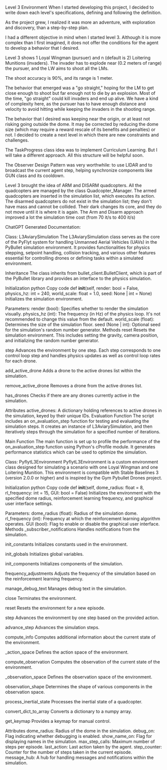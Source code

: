 Level 3 Environment
When I started developing this project, I decided to write down each level's specifications, defining and following the definition. 


As the project grew, I realized it was more an adventure, with exploration and discovery, than a step-by-step plan.

I had a different objective in mind when I started level 3. Although it is more complex than I first imagined, it does not offer the conditions for the agent to develop a behavior that I desired. 

Level 3 shows 1 Loyal Wingman (pursuer) and n (default is 2) Loitering Munitions (invaders). The invader has to explode near (0.2 meters of range) the pursuer, and the LW aims to shoot all the LMs.

The shoot accuracy is 90%, and its range is 1 meter.

The behavior that emerged was a "go straight," hoping for the LM to get close enough to shoot but far enough not to die by an explosion. Most of the time, "go straight" could kill invaders and end up alive. We have a kind of complexity here, as the pursuer has to have enough distance and velocity to avoid hitting while keeping the invaders in the shooting range.

The behavior that I desired was keeping near the origin, or at least not risking going outside the dome. It may be corrected by reducing the dome size (which may require a reward rescale of its benefits and penalties) or not. I decided to create a next level in which there are new constraints and challenges.

The TaskProgress class idea was to implement Curriculum Learning. But I will take a different approach. All this structure will be helpful soon.

The Observer Design Pattern was very worthwhile: to use LIDAR and to broadcast the current agent step, helping synchronize components like GUN class and its cooldown.

Level 3 brought the idea of ARM and DISARM quadcopters. All the quadcopters are managed by the class Quadcopter_Manager. The armed quadcopters are inserted in the simulation list, which executes its action. The disarmed quadcopters do not exist in the simulation list; they don't have mass and cannot be collided. Their dark changes its core, and they do not move until it is where it is again. The Arm and Disarm approach improved a lot the simulation time cost (from 70 it/s to 400 it/s)



ChatGPT Generated Documentation:


Class: L3AviarySimulation
The L3AviarySimulation class serves as the core of the PyFlyt system for handling Unmanned Aerial Vehicles (UAVs) in the PyBullet simulation environment. It provides functionalities for physics stepping, setpoint handling, collision tracking, and various other features essential for controlling drones or defining tasks within a simulated environment.

Inheritance
The class inherits from bullet_client.BulletClient, which is part of the PyBullet library and provides an interface to the physics simulation.

Initialization
python
Copy code
def __init__(self, render: bool = False, physics_hz: int = 240, world_scale: float = 1.0, seed: None | int = None)
Initializes the simulation environment.

Parameters:
render (bool): Specifies whether to render the simulation visually.
physics_hz (int): The frequency (in Hz) of the physics loop. It's not recommended to change this value from the default.
world_scale (float): Determines the size of the simulation floor.
seed (None | int): Optional seed for the simulation's random number generator.
Methods
reset
Resets the simulation environment. This includes setting the gravity, camera position, and initializing the random number generator.

step
Advances the environment by one step. Each step corresponds to one control loop step and handles physics updates as well as control loop rates for each drone.

add_active_drone
Adds a drone to the active drones list within the simulation.

remove_active_drone
Removes a drone from the active drones list.

has_drones
Checks if there are any drones currently active in the simulation.

Attributes
active_drones: A dictionary holding references to active drones in the simulation, keyed by their unique IDs.
Evaluation Function
The script includes an on_avaluation_step function for testing and evaluating the simulation steps. It creates an instance of L3AviarySimulation, and then iteratively steps through the simulation for a specified number of iterations.

Main Function
The main function is set up to profile the performance of the on_avaluation_step function using Python's cProfile module. It generates performance statistics which can be used to optimize the simulation.

Class: PyflytL3Environment
PyflytL3Environment is a custom environment class designed for simulating a scenario with one Loyal Wingman and one Loitering Munition. This environment is compatible with Stable Baselines 3 (version 2.0.0 or higher) and is inspired by the Gym Pybullet Drones project.

Initialization
python
Copy code
def __init__(self, dome_radius: float = 8, rl_frequency: int = 15, GUI: bool = False)
Initializes the environment with the specified dome radius, reinforcement learning frequency, and graphical user interface settings.

Parameters:
dome_radius (float): Radius of the simulation dome.
rl_frequency (int): Frequency at which the reinforcement learning algorithm operates.
GUI (bool): Flag to enable or disable the graphical user interface.
Methods
_subscriber_notifications
Handles notifications from the simulation.

init_constants
Initializes constants used in the environment.

init_globals
Initializes global variables.

init_components
Initializes components of the simulation.

frequency_adjustments
Adjusts the frequency of the simulation based on the reinforcement learning frequency.

manage_debug_text
Manages debug text in the simulation.

close
Terminates the environment.

reset
Resets the environment for a new episode.

step
Advances the environment by one step based on the provided action.

advance_step
Advances the simulation steps.

compute_info
Computes additional information about the current state of the environment.

_action_space
Defines the action space of the environment.

compute_observation
Computes the observation of the current state of the environment.

_observation_space
Defines the observation space of the environment.

observation_shape
Determines the shape of various components in the observation space.

process_inertial_state
Processes the inertial state of a quadcopter.

convert_dict_to_array
Converts a dictionary to a numpy array.

get_keymap
Provides a keymap for manual control.

Attributes
dome_radius: Radius of the dome in the simulation.
debug_on: Flag indicating whether debugging is enabled.
show_name_on: Flag for displaying names in the simulation.
max_step_calls: Maximum number of steps per episode.
last_action: Last action taken by the agent.
step_counter: Counter for the number of steps taken in the current episode.
message_hub: A hub for handling messages and notifications within the simulation.


